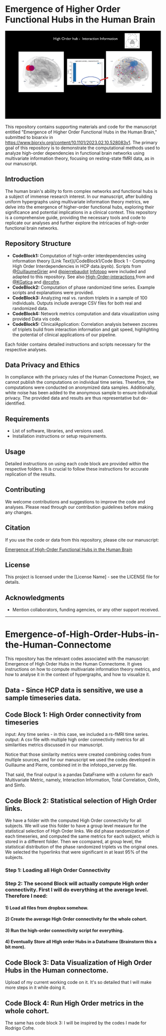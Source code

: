 
# Emergence of Higher Order Functional Hubs in the Human Brain

<p align="center">
  <img src="Images/II_Hub_video.gif" alt="Emergence of Higher Order Functional Hubs">
</p>

This repository contains supporting materials and code for the manuscript entitled "Emergence of Higher Order Functional Hubs in the Human Brain," submitted to bioarxiv in https://www.biorxiv.org/content/10.1101/2023.02.10.528083v1. The primary goal of this repository is to demonstrate the computational methods used to analyze high-order dependencies in functional brain networks using multivariate information theory, focusing on resting-state fMRI data, as in our manuscript. 

## Introduction

The human brain's ability to form complex networks and functional hubs is a subject of immense research interest. In our manuscript, after building uniform hypergraphs using multivariate information theory metrics, we delve into the emergence of higher-order functional hubs, exploring their significance and potential implications in a clinical context. This repository is a comprehensive guide, providing the necessary tools and code to replicate our analyses and further explore the intricacies of high-order functional brain networks.

## Repository Structure

- **CodeBlock1:** Computation of high-order interdependencies using information theory [Link Text](/CodeBlock1/Code Block 1 - Computing High Order Interdependencies in HCP data.ipynb). Scripts from [@GuillaumeGirier](https://github.com/GuillaumeGirier) and  [@pierrebaudot](https://github.com/pierrebaudot) [Infotopo](https://github.com/pierrebaudot/infotopopy) were included and adapted to this repository. See also [High-Order-interactions
](https://github.com/brincolab/High-Order-interactions) from and 
[@KGatica](https://github.com/KGatica) and [@rcofre](https://github.com/rcofre).
- **CodeBlock2:** Computation of phase randomized time series. Example scripts and explanations were provided.
- **CodeBlock3:** Analyzing real vs. random triplets in a sample of 100 individuals. Outputs include average CSV files for both real and randomized data.
- **CodeBlock4:** Network metrics computation and data visualization using provided Data vis code.
- **CodeBlock5:** ClinicalApplication: Correlation analysis between zscores of triplets build from interaction information and gait speed, highlighting the potential of clinical applications of our pipeline.

Each folder contains detailed instructions and scripts necessary for the respective analyses.

## Data Privacy and Ethics

In compliance with the privacy rules of the Human Connectome Project, we cannot publish the computations on individual time series. Therefore, the computations were conducted on anonymized data samples. Additionally, white noise has been added to the anonymous sample to ensure individual privacy. The provided data and results are thus representative but de-identified.

## Requirements

- List of software, libraries, and versions used.
- Installation instructions or setup requirements.

## Usage

Detailed instructions on using each code block are provided within the respective folders. It is crucial to follow these instructions for accurate replication of the results.

## Contributing

We welcome contributions and suggestions to improve the code and analyses. Please read through our contribution guidelines before making any changes.

## Citation

If you use the code or data from this repository, please cite our manuscript:

[Emergence of High-Order Functional Hubs in the Human Brain](https://www.biorxiv.org/content/10.1101/2023.02.10.528083v1)

## License

This project is licensed under the [License Name] - see the LICENSE file for details.

## Acknowledgments

- Mention collaborators, funding agencies, or any other support received.

---


# Emergence-of-High-Order-Hubs-in-the-Human-Connectome
This repository has the relevant codes associated with the manuscript: Emergence of High Order Hubs in the Human Connectome. It gives instructions on how to compute multivariate information theory metrics, and how to analyse it in the context of hypergraphs, and how to visualize it.

## Data - Since HCP data is sensitive, we use a sample timeseries data.

## Code Block 1: High Order connectivity from timeseries

input: Any time series - in this case, we included a rs-fMRI time series.
output: A csv file with multiple high order connectivity metrics for all similarities metrics discussed in our manuscript.

Notice that those similarity metrics were created combining codes from multiple sources, and for our manuscript we used the codes developed in Guillaume and Pierre, combined int in the infotopo_server.py file.

That said, the final output is a pandas DataFrame with a column for each Multivariate Metric, namely, Interaction Information, Total Correlation, Oinfo, and Sinfo. 

## Code Block 2: Statistical selection of High Order links. 

We have a folder with the computed High Order connectivity for all subjects. We will use this folder to have a group level measure for the statistical selection of High Order links. We did phase randomization of each timeseries, and computed the same metrics for each subject, which is stored in a different folder. Then we ccompared, at group level, the statistical distribution of the phase randomized triplets vs the original ones.  We selected the hyperlinks that were significant in at least 95% of the subjects.

### Step 1: Loading all High Order Connectivity

### Step 2: The second Block will actually compute High order connectivity. First I will do everything at the average level. Therefore I need:

#### 1) Load all files from dropbox somehow. 
#### 2) Create the average High Order connectivity for the whole cohort. 
#### 3) Run the high-order connectivity script for everything.
#### 4) Eventually Store all HIgh order Hubs in a Dataframe (Brainstorm this a bit more).

## Code Block 3: Data Visualization of High Order Hubs in the Human connectome.

Upload of my current working code on it. It's so detailed that I will make more steps in it while doing it.

## Code Block 4: Run High Order metrics in the whole cohort.

The same has code block 3: I will be inspired by the codes I made for Rodrigo Cofre. 





